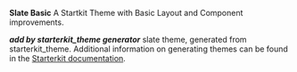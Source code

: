 **Slate Basic** 
A Startkit Theme with Basic Layout and Component improvements. 

***add by starterkit_theme generator***
slate theme, generated from starterkit_theme. Additional information on generating themes can be found in the [Starterkit documentation](https://www.drupal.org/docs/core-modules-and-themes/core-themes/starterkit-theme).
